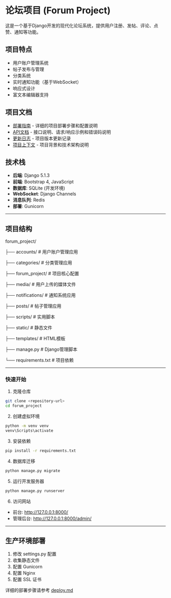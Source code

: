 # 论坛项目 (Forum Project)

这是一个基于Django开发的现代化论坛系统，提供用户注册、发帖、评论、点赞、通知等功能。

## 项目特点

- 用户账户管理系统
- 帖子发布与管理
- 分类系统
- 实时通知功能（基于WebSocket）
- 响应式设计
- 富文本编辑器支持

## 项目文档

- [部署指南](docs/deploy.md) - 详细的项目部署步骤和配置说明
- [API文档](docs/api.md) - 接口说明、请求/响应示例和错误码说明
- [更新日志](docs/CHANGELOG.md) - 项目版本更新记录
- [项目上下文](docs/project_context.md) - 项目背景和技术架构说明

## 技术栈

- **后端**: Django 5.1.3
- **前端**: Bootstrap 4, JavaScript
- **数据库**: SQLite (开发环境)
- **WebSocket**: Django Channels
- **消息队列**: Redis
- **部署**: Gunicorn

---

## 项目结构

forum_project/

├── accounts/            # 用户账户管理应用

├── categories/          # 分类管理应用

├── forum_project/       # 项目核心配置

├── media/              # 用户上传的媒体文件

├── notifications/      # 通知系统应用

├── posts/              # 帖子管理应用

├── scripts/            # 实用脚本

├── static/             # 静态文件

├── templates/          # HTML模板

├── manage.py           # Django管理脚本

└── requirements.txt    # 项目依赖

---

### 快速开始

1. 克隆仓库

```bash
git clone <repository-url>
cd forum_project
```

2. 创建虚拟环境

```bash
python -m venv venv
venv\Scripts\activate
```

3. 安装依赖

```bash
pip install -r requirements.txt
```

4. 数据库迁移

```bash
python manage.py migrate
```

5. 运行开发服务器

```bash
python manage.py runserver
```

6. 访问网站

- 前台: http://127.0.0.1:8000/
- 管理后台: http://127.0.0.1:8000/admin/

---

## 生产环境部署

1. 修改 settings.py 配置
2. 收集静态文件
3. 配置 Gunicorn
4. 配置 Nginx
5. 配置 SSL 证书

详细的部署步骤请参考 [deploy.md](deploy.md)
